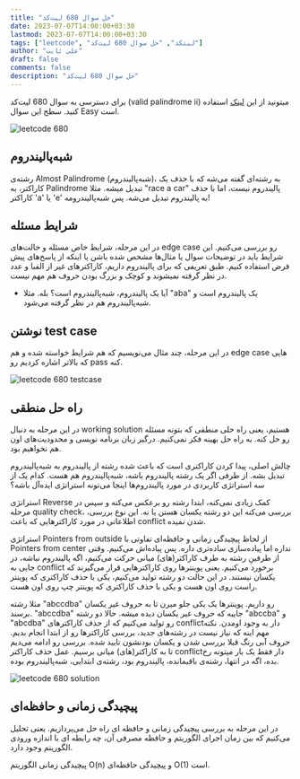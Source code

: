 ```yaml
---
title: "حل سوال 680 لیت‌کد"
date: 2023-07-07T14:00:00+03:30
lastmod: 2023-07-07T14:00:00+03:30
tags: ["leetcode", "لیتکد", "حل سوال 680 لیت‌کد"]
author: "علی ثابت"
draft: false
comments: false
description: "حل سوال 680 لیت‌کد"
---
```


برای دسترسی به سوال 680 لیت‌کد (valid palindrome ii) میتونید از این [لینک](https://leetcode.com/problems/valid-palindrome-ii/) استفاده کنید. سطح این سوال Easy است.

![leetcode 680](https://alirsabet.com/wp-content/uploads/2023/07/leetcode-680-300x300.jpg)

شبه‌پالیندروم
-------------

رشته‌ی Almost Palindrome (شبه‌پالیندروم)، به رشته‌ای گفته می‌شه که با حذف یک کاراکتر، به Palindrome تبدیل میشه. مثلا "race a car" پالیندروم نیست، اما با حذف کاراکتر 'a' یا 'e' به پالیندروم تبدیل می‌شه. پس شبه‌پالیندرومه!

شرایط مسئله
-----------

در این مرحله، شرایط خاص مسئله و حالت‌های edge case رو بررسی می‌کنیم. این شرایط باید در توضیحات سوال یا مثال‌ها مشخص شده باشن یا اینکه از پاسخ‌های پیش فرض استفاده کنیم. طبق تعریفی که برای پالیندروم داریم، کاراکترهای غیر از الفبا و عدد در نظر گرفته نمی‍شوند و کوچک و بزرگ بودن حروف هم مهم نیست.

*   آیا یک پالیندروم، شبه‌پالیندروم است؟ بله. مثلا "aba" یک پالیندروم است و شبه‌پالیندروم هم در نظر گرفته می‌شود.

نوشتن test case
---------------

در این مرحله، چند مثال می‌نویسیم که هم شرایط خواسته شده و هم edge case هایی که بالاتر اشاره کردیم رو pass کنه.

![leetcode 680 testcase](https://alirsabet.com/wp-content/uploads/2023/07/leetcode-680-testcase-300x197.png)

راه حل منطقی
------------

در این مرحله به دنبال working solution هستیم، یعنی راه حلی منطقی که بتونه مسئله رو حل کنه. به راه حل بهینه فکر نمی‌کنیم. درگیر زبان برنامه نویسی و محدودیت‌های اون هم نخواهیم بود.

چالش اصلی، پیدا کردن کاراکتری است که باعث شده رشته از پالیندروم به شبه‌پالیندروم تبدیل بشه. از طرفی اگر یک رشته پالیندروم باشه، شبه‌پالیندروم هم هست. کدام یک از سه استراتژی کاربردی در مورد پالیندروم‌ها اینجا می‌تونه استراتژی ایده‌آل باشه؟

استراتژی Reverse کمک زیادی نمی‌کنه، ابتدا رشته رو برعکس می‌کنه و سپس در مرحله quality check، بررسی می‌کنه این دو رشته یکسان هستن یا نه. این نوع بررسی، اطلاعاتی در مورد کاراکترهایی که باعث conflict شدن نمیده.

استراتژی Pointers from outside از لحاظ پیچیدگی زمانی و حافظه‌ای تفاوتی با Pointers from center نداره اما پیاد‌ه‌سازی ساده‌تری داره. پس پیاده‌اش می‌کنیم. وقتی از طرفینِ رشته به طرف کاراکتر(های) میانی حرکت می‌کنیم، اگه پالیندروم نباشه، در جایی به conflict برخورد می‌کنیم. یعنی پوینترها روی کاراکترهایی قرار می‌گیرند که یکسان نیستند. در این حالت دو رشته تولید می‌کنیم، یکی با حذف کاراکتری که پوینتر راست روی اون هست و یکی با حذف کاراکتری که پوینتر چپ روی اون هست.

مثلا رشته "abccdba" رو داریم. پوینترها یک یکی جلو میرن تا به حروف غیر یکسان برسند. "abccdba" جاییه که حروف غیر یکسان دیده میشه. حالا دو رشته "abccba" و "abcdba" رو تولید می‌کنیم که از حذف کاراکترهای conflict‌دار به وجود اومدن. نکته مهم اینه که نیاز نیست در رشته‌های جدید، بررسی کاراکترها رو از ابتدا انجام بدیم. حروف آبی رنگ قبلا بررسی شدن و یکسان بودنشون تایید شده. بررسی رو ادامه می‌دیم تا به کاراکتر(های) میانی برسیم. عمل حذف کاراکتر conflict‌دار فقط یک بار میتونه رخ بده، اگه در انتها، رشته‌ی باقیمانده، پالیندروم بود، رشته‌ی ابتدایی، شبه‌پالیندروم بوده.

![leetcode 680 solution](https://alirsabet.com/wp-content/uploads/2023/07/leetcode-680-solution-300x280.png)

پیچیدگی زمانی و حافظه‌ای
------------------------

در این مرحله به بررسی پیچیدگی زمانی و حافظه ای راه حل می‌پردازیم. یعنی تحلیل می‌کنیم که بین زمان اجرای الگوریتم و حافظه مصرفی آن، چه رابطه ای با اندازه ورودی الگوریتم وجود دارد.

پیچیدگی زمانی الگوریتم O(n) و پیچیدگی حافظه‌ای O(1) است.